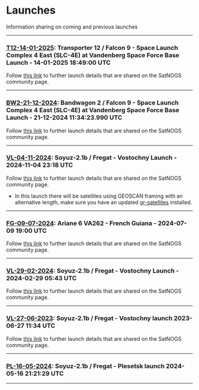 # Launches
Information sharing on coming and previous launches

___

### [T12-14-01-2025](https://github.com/janvgils/Launches/tree/main/T12-14-01-2025): Transporter 12 / Falcon 9 - Space Launch Complex 4 East (SLC-4E) at Vandenberg Space Force Base Launch - 14-01-2025 18:49:00 UTC

Follow [this link](https://community.libre.space/t/transporter-12-rideshare-vsfb-slc-4e-net-14-january-2025-1849z-1946z/12762) to further launch details that are shared on the SatNOGS community page.
___

### [BW2-21-12-2024](https://github.com/janvgils/Launches/tree/main/BW2-21-12-2024): Bandwagon 2 / Falcon 9 - Space Launch Complex 4 East (SLC-4E) at Vandenberg Space Force Base Launch - 21-12-2024 11:34:23.990 UTC

Follow [this link](https://community.libre.space/t/spacex-f9-bandwagon-2-2024-12-21-11-34-utc/12660/) to further launch details that are shared on the SatNOGS community page.
___

### [VL-04-11-2024](https://github.com/janvgils/Launches/tree/main/VL-04-11-2024): Soyuz-2.1b / Fregat - Vostochny Launch - 2024-11-04 23:18 UTC

Follow [this link](https://community.libre.space/t/soyuz-2-1b-fregat-vostochny-launch-2024-11-04-xx-xx-utc/11468) to further launch details that are shared on the SatNOGS community page.

* In this launch there will be satellites using GEOSCAN framing with an alternative length, make sure you have an updated [gr-satellites](https://github.com/daniestevez/gr-satellites) installed.
___

### [FG-09-07-2024](https://github.com/janvgils/Launches/tree/main/FG-09-07-2024): Ariane 6 VA262 - French Guiana - 2024-07-09 19:00 UTC

Follow [this link](https://community.libre.space/t/ariane-6-va262-2024-07-09-19-00-utc/11959) to further launch details that are shared on the SatNOGS community page.
___

### [VL-29-02-2024](https://github.com/janvgils/Launches/tree/main/VL-29-02-2024): Soyuz-2.1b / Fregat - Vostochny Launch - 2024-02-29 05:43 UTC

Follow [this link](https://community.libre.space/t/soyuz-2-1b-fregat-vostochny-launch-2024-02-29-05-43-utc/11408) to further launch details that are shared on the SatNOGS community page.
___

### [VL-27-06-2023](https://github.com/janvgils/Launches/tree/main/VL-27-06-2023): Soyuz-2.1b / Fregat - Vostochny launch 2023-06-27 11:34 UTC

Follow [this link](https://community.libre.space/t/soyuz-2-1b-fregat-vostochny-launch-2023-06-27-11-34-utc/10446) to further launch details that are shared on the SatNOGS community page.
___

### [PL-16-05-2024](https://github.com/janvgils/Launches/tree/main/PL-16-05-2024): Soyuz-2.1b / Fregat - Plesetsk launch 2024-05-16 21:21:29 UTC
___

